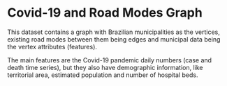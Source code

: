 # Covid-19 and Road Modes Graph

This dataset contains a graph with Brazilian municipalities as the vertices, existing road modes between them being edges and municipal data being the vertex attributes (features).

The main features are the Covid-19 pandemic daily numbers (case and death time series), but they also have demographic information, like territorial area, estimated population and number of hospital beds.
